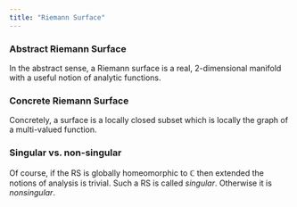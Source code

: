 ```yaml
---
title: "Riemann Surface"
---
```


### Abstract Riemann Surface
In the abstract sense, a Riemann surface is a real, 2-dimensional manifold with a useful notion of analytic functions.

### Concrete Riemann Surface
Concretely, a surface is a locally closed subset which is locally the graph of a multi-valued function.

### Singular vs. non-singular
Of course, if the RS is globally homeomorphic to $\mathbb{C}$ then extended the notions of analysis is trivial. Such a RS is called _singular_. Otherwise it is _nonsingular_.
